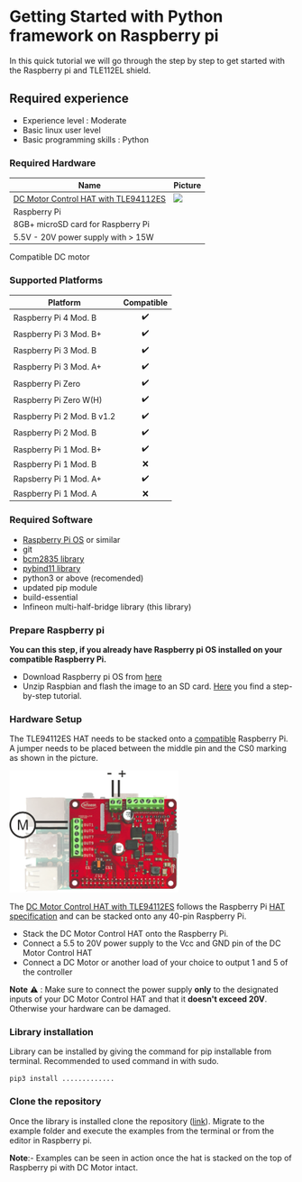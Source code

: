 # Getting Started with Python framework on Raspberry pi

In this quick tutorial we will go through the step by step to get started with the Raspberry pi and TLE112EL shield.

## Required experience
* Experience level : Moderate
* Basic linux user level
* Basic programming skills : Python


### Required Hardware

Name         | Picture |
---          |---      |
[DC Motor Control HAT with TLE94112ES](https://www.infineon.com/cms/en/product/evaluation-boards/tle94112es_rpi_hat) | <img src="https://github.com/Infineon/Assets/raw/master/Pictures/tle94112_hat_Raspberry_Pi.png" width=100>
 Raspberry Pi |
8GB+ microSD card for Raspberry Pi |
5.5V - 20V power supply with > 15W |
Compatible DC motor

### Supported Platforms

| Platform | Compatible |
| --- |:---:|
| Raspberry Pi 4 Mod. B | :heavy_check_mark: |
| Raspberry Pi 3 Mod. B+ | :heavy_check_mark: |
| Raspberry Pi 3 Mod. B | :heavy_check_mark: |
| Raspberry Pi 3 Mod. A+ | :heavy_check_mark: |
| Raspberry Pi Zero | :heavy_check_mark: |  |
| Raspberry Pi Zero W(H) | :heavy_check_mark: |
| Raspberry Pi 2 Mod. B v1.2 | :heavy_check_mark: |
| Raspberry Pi 2 Mod. B | :heavy_check_mark: |
| Raspberry Pi 1 Mod. B+ | :heavy_check_mark: |
| Raspberry Pi 1 Mod. B | :x: |
| Rapsberry Pi 1 Mod. A+ |:heavy_check_mark: |
| Raspberry Pi 1 Mod. A | :x: |

### Required Software

* [Raspberry Pi OS](https://www.raspberrypi.org/downloads/raspberry-pi-os/) or similar
* git
* [bcm2835 library](https://www.airspayce.com/mikem/bcm2835/)
* [pybind11 library](https://pybind11.readthedocs.io/en/stable/basics.html)
* python3 or above (recomended)
* updated pip module
* build-essential
* Infineon multi-half-bridge library (this library)

### Prepare Raspberry pi

**You can this step, if you already have Raspberry pi OS installed on your compatible Raspberry Pi.**

* Download Raspberry pi OS from [here](https://www.raspberrypi.org/downloads/raspbian/)
* Unzip Raspbian and flash the image to an SD card. [Here](https://www.raspberrypi.org/documentation/installation/installing-images/) you find a step-by-step tutorial.

### Hardware Setup

The TLE94112ES HAT needs to be stacked onto a [compatible](RPi-Library-Installation###Compatibility) Raspberry Pi. A jumper needs to be placed between the middle pin and the CS0 marking as shown in the picture. 

<img src="img/basicTest-hw-setup.png" style="max-width:100%;" width="300">

The [DC Motor Control HAT with TLE94112ES](https://www.infineon.com/cms/en/product/evaluation-boards/tle94112es_rpi_hat) follows the Raspberry Pi [HAT specification](https://github.com/raspberrypi/hats) and can be stacked onto any 40-pin Raspberry Pi.

* Stack the DC Motor Control HAT onto the Raspberry Pi.
* Connect a 5.5 to 20V power supply to the Vcc and GND pin of the DC Motor Control HAT
* Connect a DC Motor or another load of your choice to output 1 and 5 of the controller

**Note** :warning: : Make sure to connect the power supply **only** to the designated inputs of your DC Motor Control HAT and that it **doesn't exceed 20V**. Otherwise your hardware can be damaged.

### Library installation
Library can be installed by giving the command for pip installable from terminal. Recommended to used command in with sudo.
```
pip3 install .............
```

### Clone the repository 
Once the library is installed clone the repository ([link](......)). Migrate to the example folder and execute the examples from the terminal or from the editor in Raspberry pi.

**Note**:- Examples can be seen in action once the hat is stacked on the top of Raspberry pi with DC Motor intact.